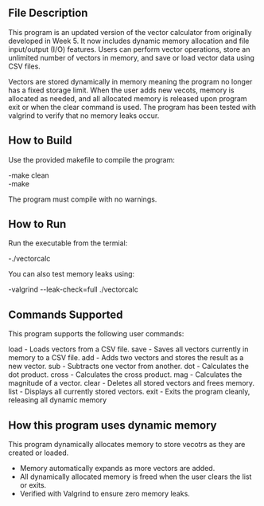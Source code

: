 ## File Description
This program is an updated version of the vector calculator from originally developed in Week 5.
It now includes dynamic memory allocation and file input/output (I/O) features.
Users can perform vector operations, store an unlimited number of vectors in memory, and
save or load vector data using CSV files.

Vectors are stored dynamically in memory meaning the program no longer has a fixed storage limit.
When the user adds new vecots, memory is allocated as needed, and all allocated memory is released
upon program exit or when the clear command is used. The program has been tested with valgrind to verify 
that no memory leaks occur.

## How to Build
Use the provided makefile to compile the program:

  -make clean\
  -make

The program must compile with no warnings.

## How to Run
Run the executable from the termial:

  -./vectorcalc

You can also test memory leaks using:

  -valgrind --leak-check=full ./vectorcalc

## Commands Supported
This program supports the following user commands: 

  load <filename> - Loads vectors from a CSV file. 
  save <filename> - Saves all vectors currently in memory to a CSV file.
  add <v1> <v2> - Adds two vectors and stores the result as a new vector.
  sub <v1> <v2> - Subtracts one vector from another.
  dot <v1> <v2> - Calculates the dot product.
  cross <v1> <v2> - Calculates the cross product.
  mag <v> - Calculates the magnitude of a vector.
  clear - Deletes all stored vectors and frees memory.
  list - Displays all currently stored vectors.
  exit - Exits the program cleanly, releasing all dynamic memory

## How this program uses dynamic memory
This program dynamically allocates memory to store vecotrs as they are created or loaded.
- Memory automatically expands as more vectors are added.
- All dynamically allocated memory is freed when the user clears the list or exits.
- Verified with Valgrind to ensure zero memory leaks. 
  






  

